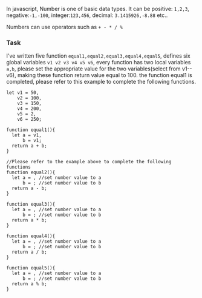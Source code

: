 In javascript, Number is one of basic data types. It can be positive: `1,2,3`, negative:`-1,-100`, integer:`123,456`, decimal: `3.1415926,-8.88` etc..

Numbers can use operators such as `+ - * / %`

### Task

I've written five function `equal1,equal2,equal3,equal4,equal5`, defines six global variables `v1 v2 v3 v4 v5 v6`, every function has two local variables` a,b`, please set the appropriate value for the two variables(select from v1--v6), making these function return value equal to 100. the function equal1 is completed, please refer to this example to complete the following functions.

```
let v1 = 50,
    v2 = 100,
    v3 = 150,
    v4 = 200,
    v5 = 2,
    v6 = 250;

function equal1(){
  let a = v1,   
      b = v1;   
  return a + b;
}

//Please refer to the example above to complete the following functions
function equal2(){
  let a = , //set number value to a
      b = ; //set number value to b
  return a - b;
}

function equal3(){
  let a = , //set number value to a
      b = ; //set number value to b
  return a * b;
}

function equal4(){
  let a = , //set number value to a
      b = ; //set number value to b
  return a / b;
}

function equal5(){
  let a = , //set number value to a
      b = ; //set number value to b
  return a % b;
}
```
